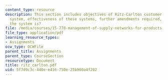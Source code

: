 ```yaml
---
content_type: resource
description: This section includes objectives of Ritz-Carlton customer information
  system, effectiveness of these systems, further amendments required, and how successful
  the system is?
file: /media/courses/15-778-management-of-supply-networks-for-products-and-services-summer-2004/5f7d9c3c440ee416750e25b960a4f202_ritz_carlton.pdf
file_type: application/pdf
learning_resource_types:
- Assignments
ocw_type: OCWFile
parent_title: Assignments
parent_type: CourseSection
resourcetype: Document
title: ritz_carlton.pdf
uid: 5f7d9c3c-440e-e416-750e-25b960a4f202
---
```

